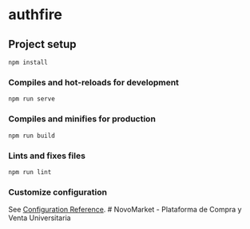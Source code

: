 # authfire

## Project setup
```
npm install
```

### Compiles and hot-reloads for development
```
npm run serve
```

### Compiles and minifies for production
```
npm run build
```

### Lints and fixes files
```
npm run lint
```

### Customize configuration
See [Configuration Reference](https://cli.vuejs.org/config/).
#   N o v o M a r k e t   -   P l a t a f o r m a   d e   C o m p r a   y   V e n t a   U n i v e r s i t a r i a  
 